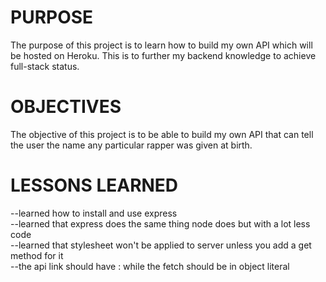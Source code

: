 <h1>PURPOSE</h1>
The purpose of this project is to learn how to build my own API which will be hosted on Heroku. This is to further my backend knowledge to achieve full-stack status.

<h1>OBJECTIVES</h1>
The objective of this project is to be able to build my own API that can tell the user the name any particular rapper was given at birth. 

<h1>LESSONS LEARNED</h1>
--learned how to install and use express
<br>
--learned that express does the same thing node does but with a lot less code
<br>
--learned that stylesheet won't be applied to server unless you add a get method for it
<br>
--the api link should have : while the fetch should be in object literal